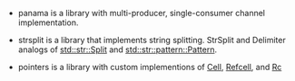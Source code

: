 - panama is a library with multi-producer, single-consumer channel implementation.

- strsplit is a library that implements string splitting. StrSplit and Delimiter analogs of [std::str::Split](https://doc.rust-lang.org/std/str/struct.Split.html) and [std::str::pattern::Pattern](https://doc.rust-lang.org/std/str/pattern/trait.Pattern.html).

- pointers is a library with custom implementions of [Cell](https://doc.rust-lang.org/std/cell/), [Refcell](https://doc.rust-lang.org/std/cell/struct.RefCell.html), and [Rc](https://doc.rust-lang.org/std/rc/struct.Rc.html)

